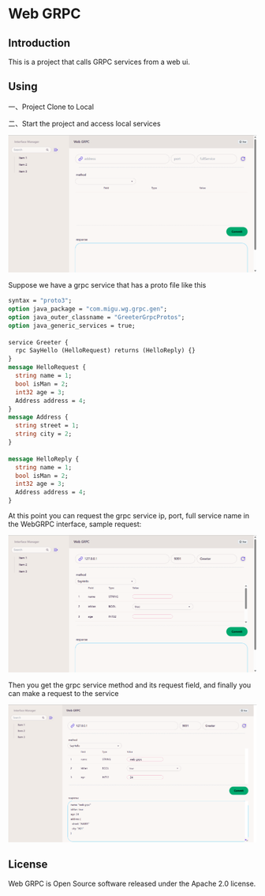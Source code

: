 # Web GRPC

## Introduction

This is a project that calls GRPC services from a web ui.

## Using

一、Project Clone to Local

二、Start the project and access local services

<img src="https://raw.githubusercontent.com/KKmigu/image/master/web_grpc/index_1.png">

Suppose we have a grpc service that has a proto file like this

```protobuf
syntax = "proto3";
option java_package = "com.migu.wg.grpc.gen";
option java_outer_classname = "GreeterGrpcProtos";
option java_generic_services = true;

service Greeter {
  rpc SayHello (HelloRequest) returns (HelloReply) {}
}
message HelloRequest {
  string name = 1;
  bool isMan = 2;
  int32 age = 3;
  Address address = 4;
}
message Address {
  string street = 1;
  string city = 2;
}

message HelloReply {
  string name = 1;
  bool isMan = 2;
  int32 age = 3;
  Address address = 4;
}
```

At this point you can request the grpc service ip, port, full service name in the WebGRPC interface, sample request:

<img src="https://raw.githubusercontent.com/KKmigu/image/master/web_grpc/index_2.png">

Then you get the grpc service method and its request field, and finally you can make a request to the service

<img src="https://raw.githubusercontent.com/KKmigu/image/master/web_grpc/index_3.png">

## License

Web GRPC is Open Source software released under the Apache 2.0 license.